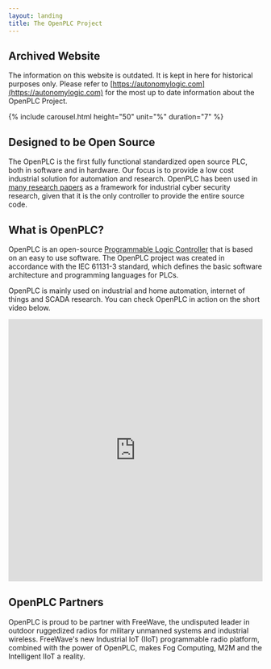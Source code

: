 ```yaml
---
layout: landing
title: The OpenPLC Project
---
```


## Archived Website
The information on this website is outdated. It is kept in here for historical purposes only. Please refer to [https://autonomylogic.com](https://autonomylogic.com) for the most up to date information about the OpenPLC Project.

{% include carousel.html height="50" unit="%" duration="7" %}

## Designed to be Open Source

The OpenPLC is the first fully functional standardized open source PLC, both
in software and in hardware. Our focus is to provide a low cost industrial
solution for automation and research. OpenPLC has been used in
[many research papers](https://scholar.google.com/scholar?as_ylo=2014&q=openplc&hl=en&as_sdt=0,1)
as a framework for industrial cyber security research, given that it is the
only controller to provide the entire source code.

## What is OpenPLC?

OpenPLC is an open-source [Programmable Logic Controller](https://en.wikipedia.org/wiki/Programmable_logic_controller)
that is based on an easy to use software. The OpenPLC project was created in
accordance with the IEC 61131-3 standard, which defines the basic
software architecture and programming languages for PLCs.

OpenPLC is mainly used on industrial and home automation, internet of things
and SCADA research. You can check OpenPLC in action on the short video below.

<div>
    <iframe width="100%" height="520" src="https://www.youtube.com/embed/xpTBpFHyluw" frameborder="0" allowfullscreen></iframe>
</div>

## OpenPLC Partners

OpenPLC is proud to be partner with FreeWave, the undisputed leader in outdoor
ruggedized radios for military unmanned systems and industrial wireless.
FreeWave's new Industrial IoT (IIoT) programmable radio platform, combined
with the power of OpenPLC, makes Fog Computing, M2M and the Intelligent IIoT a
reality.

<a href="http://www.freewave.com">
  <img src="/assets/img/freewave.png" alt="" style="margin: 0 auto; display: block; max-height: 80%; max-width: 100%;">
</a>
